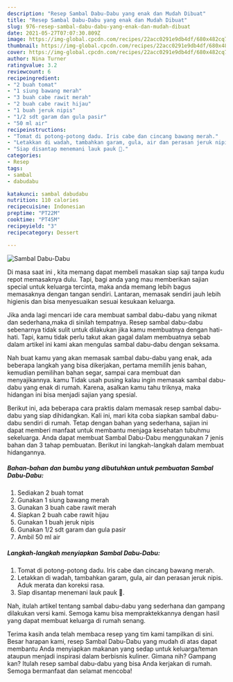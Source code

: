 ```yaml
---
description: "Resep Sambal Dabu-Dabu yang enak dan Mudah Dibuat"
title: "Resep Sambal Dabu-Dabu yang enak dan Mudah Dibuat"
slug: 976-resep-sambal-dabu-dabu-yang-enak-dan-mudah-dibuat
date: 2021-05-27T07:07:30.809Z
image: https://img-global.cpcdn.com/recipes/22acc0291e9db4df/680x482cq70/sambal-dabu-dabu-foto-resep-utama.jpg
thumbnail: https://img-global.cpcdn.com/recipes/22acc0291e9db4df/680x482cq70/sambal-dabu-dabu-foto-resep-utama.jpg
cover: https://img-global.cpcdn.com/recipes/22acc0291e9db4df/680x482cq70/sambal-dabu-dabu-foto-resep-utama.jpg
author: Nina Turner
ratingvalue: 3.2
reviewcount: 6
recipeingredient:
- "2 buah tomat"
- "1 siung bawang merah"
- "3 buah cabe rawit merah"
- "2 buah cabe rawit hijau"
- "1 buah jeruk nipis"
- "1/2 sdt garam dan gula pasir"
- "50 ml air"
recipeinstructions:
- "Tomat di potong-potong dadu. Iris cabe dan cincang bawang merah."
- "Letakkan di wadah, tambahkan garam, gula, air dan perasan jeruk nipis. Aduk merata dan koreksi rasa."
- "Siap disantap menemani lauk pauk 🤩."
categories:
- Resep
tags:
- sambal
- dabudabu

katakunci: sambal dabudabu 
nutrition: 110 calories
recipecuisine: Indonesian
preptime: "PT22M"
cooktime: "PT45M"
recipeyield: "3"
recipecategory: Dessert

---
```



![Sambal Dabu-Dabu](https://img-global.cpcdn.com/recipes/22acc0291e9db4df/680x482cq70/sambal-dabu-dabu-foto-resep-utama.jpg)

Di masa  saat ini , kita memang dapat membeli masakan siap saji tanpa kudu repot memasaknya dulu. Tapi, bagi anda yang mau memberikan sajian special untuk keluarga tercinta, maka anda memang lebih bagus memasaknya dengan tangan sendiri. Lantaran, memasak sendiri jauh lebih higienis dan bisa menyesuaikan sesuai kesukaan keluarga.

Jika anda lagi mencari ide cara membuat sambal dabu-dabu yang nikmat dan sederhana,maka di sinilah tempatnya. Resep sambal dabu-dabu  sebenarnya tidak sulit untuk dilakukan jika kamu membuatnya dengan hati-hati. Tapi, kamu tidak perlu takut akan gagal dalam membuatnya 
sebab dalam artikel ini kami akan mengulas sambal dabu-dabu dengan seksama.  



Nah buat kamu yang akan memasak sambal dabu-dabu yang enak, ada beberapa langkah yang bisa dikerjakan, pertama memilih jenis bahan, kemudian pemilihan bahan segar, sampai cara membuat dan menyajikannya. kamu Tidak usah pusing kalau ingin memasak sambal dabu-dabu yang enak di rumah. Karena, asalkan kamu  tahu triknya, maka hidangan ini bisa menjadi sajian yang spesial.

Berikut ini, ada beberapa cara praktis  dalam memasak resep sambal dabu-dabu yang siap dihidangkan. Kali ini, mari kita coba siapkan sambal dabu-dabu sendiri di rumah. Tetap dengan bahan yang sederhana, sajian ini dapat memberi manfaat untuk membantu menjaga kesehatan tubuhmu sekeluarga. Anda dapat membuat Sambal Dabu-Dabu menggunakan 7 jenis bahan dan 3 tahap pembuatan. Berikut ini langkah-langkah dalam membuat hidangannya.

<!--inarticleads1-->

##### Bahan-bahan dan bumbu yang dibutuhkan untuk pembuatan Sambal Dabu-Dabu:

1. Sediakan 2 buah tomat
1. Gunakan 1 siung bawang merah
1. Gunakan 3 buah cabe rawit merah
1. Siapkan 2 buah cabe rawit hijau
1. Gunakan 1 buah jeruk nipis
1. Gunakan 1/2 sdt garam dan gula pasir
1. Ambil 50 ml air




<!--inarticleads2-->

##### Langkah-langkah menyiapkan Sambal Dabu-Dabu:

1. Tomat di potong-potong dadu. Iris cabe dan cincang bawang merah.
1. Letakkan di wadah, tambahkan garam, gula, air dan perasan jeruk nipis. Aduk merata dan koreksi rasa.
1. Siap disantap menemani lauk pauk 🤩.




Nah, itulah artikel tentang  sambal dabu-dabu  yang sederhana dan gampang dilakukan versi kami. Semoga kamu bisa mempraktekkannya dengan hasil yang dapat membuat keluarga di rumah senang. 

Terima kasih anda telah membaca resep yang tim kami tampilkan di sini. Besar harapan kami, resep  Sambal Dabu-Dabu yang mudah di atas dapat membantu Anda menyiapkan makanan yang sedap untuk keluarga/teman ataupun menjadi inspirasi dalam berbisnis kuliner. Gimana nih? Gampang kan? Itulah resep sambal dabu-dabu yang bisa Anda kerjakan di rumah. Semoga bermanfaat dan selamat mencoba!

